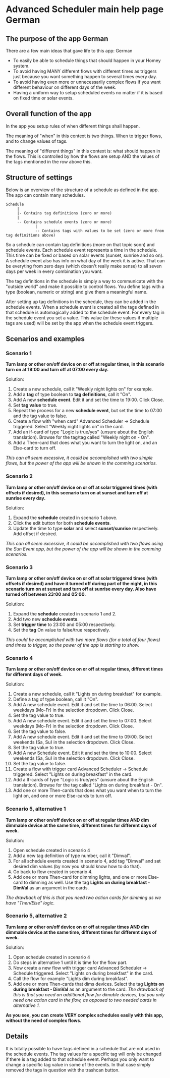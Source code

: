 # Advanced Scheduler main help page German
 
## The purpose of the app German

There are a few main ideas that gave life to this app: German
* To easily be able to schedule things that should happen in your Homey system. 
* To avoid having MANY different flows with different times as triggers just because you want something happen to several times every day.
* To avoid having even more or unnecessarily complex flows if you want different behaviour on different days of the week.
* Having a uniform way to setup scheduled events no matter if it is based on fixed time or solar events.

## Overall function of the app
In the app you setup rules of when different things shall happen. 

The meaning of "when" in this context is two things. When to trigger flows, and to change values of tags.

The meaning of "different things" in this context is: what should happen in the flows. This is controlled by how the flows are setup AND the values of the tags mentioned in the row above this.  

## Structure of settings

Below is an overview of the structure of a schedule as defined in the app. The app can contain many schedules.


```    
Schedule
     |
     |- Contains tag definitions (zero or more)
     | 
     -- Contains schedule events (zero or more)
             |
             -- Contains tags with values to be set (zero or more from tag definitions above)
```

So a schedule can contain tag definitions (more on that topic soon) and schedule events. Each schedule event represents a time in the schedule. This time can be fixed or based on solar events (sunset, sunrise and so on). A schedule event also has info on what day of the week it is active. That can be everyting from zero days (which doesn't really make sense) to all seven days per week in every combination you want.

The tag definitions in the schedule is simply a way to communicate with the "outside world" and make it possible to control flows. You define tags with a type (boolean, numeric or string) and give them a meaningful name.

After setting up tag definitions in the schedule, they can be added in the schedule events. When a schedule event is created all the tags defined in that schedule is automagically added to the schedule event. For every tag in the schedule event you set a value. This value (or these values if multiple tags are used) will be set by the app when the schedule event triggers.

## Scenarios and examples
### Scenario 1
**Turn lamp or other on/off device on or off at regular times, in this scenario turn on at 19:00 and turn off at 07:00 every day.**

Solution: 
1. Create a new schedule, call it "Weekly night lights on" for example. 
1. Add a **tag** of type boolean to **tag definitions**, call it "On". 
1. Add A new **schedule event**. Edit it and set the time to 19:00. Click Close.
1. Set **tag value** to true. 
1. Repeat the process for a new **schedule event**, but set the time to 07:00 and the tag value to false.
1. Create a flow with "when card" Advanced Scheduler -> Schedule triggered. Select "Weekly night lights on" in the card.
1. Add an if-card of type "Logic is true/yes" (unsure about the English translation). Browse for the tag/tag called "Weekly night on - On".
1. Add a Then-card that does what you want to turn the light on, and an Else-card to turn off.

_This can all seem excessive, it could be accomplished with two simple flows, but the power of the app will be shown in the comming scenarios._

### Scenario 2
**Turn lamp or other on/off device on or off at solar triggered times (with offsets if desired), in this scenario turn on at sunset and turn off at sunrise every day.**

Solution: 
1. Expand the **schedule** created in scenario 1 above. 
1. Click the edit button for both **schedule events**.
1. Update the time to type **solar** and select **sunset/sunrise** respectively. Add offset if desired.

_This can all seem excessive, it could be accomplished with two flows using the Sun Event app, but the power of the app will be shown in the comming scenarios._

### Scenario 3 
**Turn lamp or other on/off device on or off at solar triggered times (with offsets if desired) and have it turned off during part of the night, in this scenario turn on at sunset and turn off at sunrise every day. Also have turned off between 23:00 and 05:00.**

Solution: 
1. Expand the **schedule** created in scenario 1 and 2. 
1. Add two new **schedule events**. 
1. Set **trigger time** to 23:00 and 05:00 respectively. 
1. Set the **tag** On value to false/true respectively.

_This could be accomplished with two more flows (for a total of four flows) and times to trigger, so the power of the app is starting to show._

### Scenario 4
**Turn lamp or other on/off device on or off at regular times, different times for different days of week.**

Solution:
1. Create a new schedule, call it "Lights on during breakfast" for example. 
1. Define a tag of type boolean, call it "On". 
1. Add A new schedule event. Edit it and set the time to 06:00. Select weekdays (Mo-Fr) in the selection dropdown. Click Close. 
1. Set the tag value to true. 
1. Add A new schedule event. Edit it and set the time to 07:00. Select weekdays (Mo-Fr) in the selection dropdown. Click Close. 
1. Set the tag value to false. 
1. Add A new schedule event. Edit it and set the time to 09:00. Select weekends (Sa, Su) in the selection dropdown. Click Close. 
1. Set the tag value to true. 
1. Add A new Schedule event. Edit it and set the time to 10:00. Select weekends (Sa, Su) in the selection dropdown. Click Close. 
1. Set the tag value to false. 
1. Create a flow with trigger card Advanced Scheduler -> Schedule triggered. Select "Lights on during breakfast" in the card.
1. Add a If-cards of type "Logic is true/yes" (unsure about the English translation). Browse for the tag called "Lights on during breakfast - On".
1. Add one or more Then-cards that does what you want when to turn the light on, and one or more Else-cards to turn off.

### Scenario 5, alternative 1
**Turn lamp or other on/off device on or off at regular times AND dim dimmable device at the same time, different times for different days of week.**

Solution:
1. Open schedule created in scenario 4
1. Add a new tag definition of type number, call it "Dimval". 
1. For all schedule events created in scenario 4, add tag "Dimval" and set desired dim values (by now you should know how to do that).
1. Go back to flow created in scenario 4.
1. Add one or more Then-card for dimming lights, and one or more Else-card to dimming as well. Use the tag **Lights on during breakfast - DimVal** as an argument in the cards.

_The drawback of this is that you need two action cards for dimming as we have "Then/Else" logic._

### Scenario 5, alternative 2
**Turn lamp or other on/off device on or off at regular times AND dim dimmable device at the same time, different times for different days of week.**

Solution:
1. Open schedule created in scenario 4
1. Do steps in alternative 1 until it is time for the flow part.
1. Now create a new flow with trigger card Advanced Scheduler -> Schedule triggered. Select "Lights on during breakfast" in the card.
1. Call the flow for example "Lights dim during breakfast".
1. Add one or more Then-cards that dims devices. Select the tag **Lights on during breakfast - DimVal** as an argument to the card. 
_The drawback of this is that you need an additional flow for dimable devices, but you only need one action card in the flow, as opposed to two needed cards in alternative 1._

**As you see, you can create VERY complex schedules easily with this app, without the need of complex flows.**

## Details

It is totally possible to have tags defined in a schedule that are not used in the schedule events. The tag values for a specific tag will only be changed if there is a tag added to that schedule event. Perhaps you only want to change a specific tag value in some of the events. In that case simply removed the tags in question with the trashcan button.
